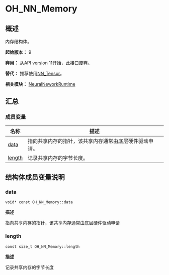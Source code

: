 # OH_NN_Memory


## 概述

内存结构体。

**起始版本：** 9

**弃用：** 从API version 11开始，此接口废弃。

**替代：** 推荐使用[NN_Tensor](_neural_nework_runtime.md#nn_tensor)。

**相关模块：** [NeuralNeworkRuntime](_neural_nework_runtime.md)


## 汇总


### 成员变量

| 名称 | 描述 |
| -------- | -------- |
| [data](#data) | 指向共享内存的指针，该共享内存通常由底层硬件驱动申请。 |
| [length](#length) | 记录共享内存的字节长度。 |


## 结构体成员变量说明


### data

```
void* const OH_NN_Memory::data
```

**描述**

指向共享内存的指针，该共享内存通常由底层硬件驱动申请


### length

```
const size_t OH_NN_Memory::length
```

**描述**

记录共享内存的字节长度

